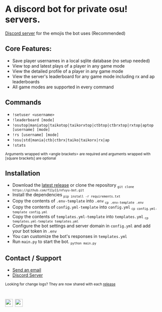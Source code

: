# A discord bot for private osu! servers.
[Discord server](https://discord.gg/UqrbWKHHz3) for the emojis the bot uses (Recommended) 

## Core Features:
- Save player usernames in a local sqlite database (no setup needed)
- View top and latest plays of a player in any game mode
- View the detailed profile of a player in any game mode
- View the server's leaderboard for any game mode including rx and ap leaderboards
- All game modes are supported in every command

## Commands
- `!setuser <username>`
- `!leaderboard [mode]`
- `!osutop|maniatop|taikotop|taikorxtop|ctbtop|ctbrxtop|rxtop|aptop [username] [mode]`
- `!rs [username] [mode]`
- `!osu|std|mania|ctb|ctbrx|taiko|taikorx|rx|ap`
- `!stats`

<sup>Arguments wrapped with &lt;angle brackets&gt; are required and arguments wrapped with [square brackets] are optional</sup>

## Installation
- Download the [latest release](https://github.com/f11y11/nfuyu-bot/releases/latest) or clone the repository <sub>`git clone https://github.com/f11y11/nfuyu-bot.git`</sub>
- Install the dependencies <sub>`pip install -r requirements.txt`</sub>
- Copy the contents of `.env-template` into `.env` <sub>`cp .env-template .env`</sub>
- Copy the contents of `config.yml-template` into `config.yml` <sub>`cp config.yml-template config.yml`</sub>
- Copy the contents of `templates.yml-template` into `templates.yml` <sub>`cp templates.yml-template templates.yml`</sub>
- Configure the bot settings and server domain in `config.yml` and add your bot token in `.env`
- You can customize the bot's responses in `templates.yml`
- Run `main.py` to start the bot. <sub>`python main.py`</sub>

## Contact / Support
- [Send an email](mailto:support@fuyu.gg)
- [Discord Server](https://discord.gg/UqrbWKHHz3)

<sub>Looking for change logs? They are now shared with each [release](https://github.com/f11y11/nfuyu-bot/releases)</sub>
# <img src="https://resources.jetbrains.com/storage/products/company/brand/logos/jb_beam.png" width="25" alt="JetBrains Logo (Main) logo."> <img src="https://resources.jetbrains.com/storage/products/company/brand/logos/PyCharm_icon.png" width="25" alt="PyCharm logo.">
